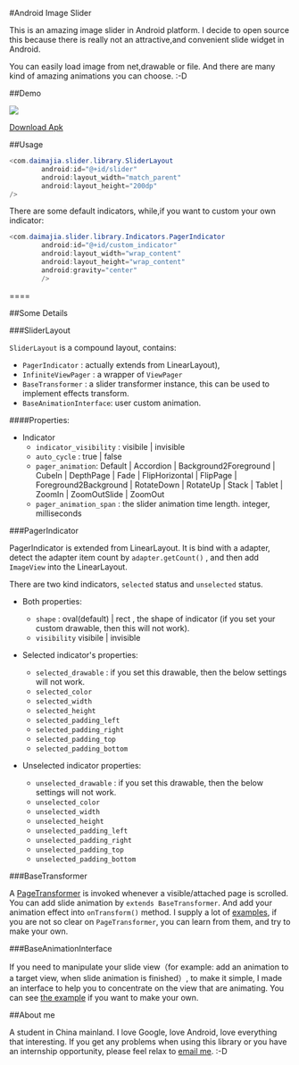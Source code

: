 #Android Image Slider
 
This is an amazing image slider in Android platform. I decide to open source this because there is really not an attractive,and convenient slide widget in Android.
 
You can easily load image from net,drawable or file. And there are many kind of amazing animations you can choose. :-D
 
##Demo
 
![](http://ww3.sinaimg.cn/mw690/610dc034jw1egzor66ojdg20950fknpe.gif)

[Download Apk](http://jmp.sh/SBsgM3U)
 
##Usage
 
```java
<com.daimajia.slider.library.SliderLayout
        android:id="@+id/slider"
        android:layout_width="match_parent"
        android:layout_height="200dp"
/>
```        
 
There are some default indicators, while,if you want to custom your own indicator:
 
```java
<com.daimajia.slider.library.Indicators.PagerIndicator
        android:id="@+id/custom_indicator"
        android:layout_width="wrap_content"
        android:layout_height="wrap_content"
        android:gravity="center"
        />
```
 
====
 
##Some Details
 
###SliderLayout
 
`SliderLayout` is a compound layout, contains:
 
- `PagerIndicator`		:	actually extends from LinearLayout),
- `InfiniteViewPager`  	: 	a wrapper of `ViewPager`
- `BaseTransformer`		: 	a slider transformer instance, this can be used to implement effects transform.
- `BaseAnimationInterface`: user custom animation.
 
####Properties:
 
- Indicator
	- `indicator_visibility` : visibile | invisible
	- `auto_cycle` : true | false
	- `pager_animation`: Default | Accordion | Background2Foreground | CubeIn | DepthPage | Fade | FlipHorizontal | FlipPage | Foreground2Background | RotateDown | RotateUp | Stack | Tablet | ZoomIn | ZoomOutSlide | ZoomOut 
	- `pager_animation_span` : the slider animation time length. integer, milliseconds
 
 
###PagerIndicator
 
PagerIndicator is extended from LinearLayout. It is bind with a adapter, detect the adapter item count by `adapter.getCount()` , and then add `ImageView` into the LinearLayout.
 
There are two kind indicators, `selected` status and `unselected` status.
 
- Both properties:
        
   	- `shape` : oval(default) | rect , the shape of indicator (if you set your custom drawable, then this will not work).
    - `visibility` visibile | invisible
 
- Selected indicator's properties:
	- `selected_drawable` : if you set this drawable, then the below settings will not work.
	- `selected_color`
	- `selected_width`
	- `selected_height`
	- `selected_padding_left`
	- `selected_padding_right`
	- `selected_padding_top`
	- `selected_padding_bottom`
 
- Unselected indicator properties:
	- `unselected_drawable` : if you set this drawable, then the below settings will not work.
	- `unselected_color`	
	- `unselected_width`
	- `unselected_height`
	- `unselected_padding_left`
	- `unselected_padding_right`
	- `unselected_padding_top`
	- `unselected_padding_bottom`
 
###BaseTransformer
 
A [PageTransformer]((http://stuff.mit.edu/afs/sipb/project/android/docs/reference/android/support/v4/view/ViewPager.PageTransformer.html) ) is invoked whenever a visible/attached page is scrolled. You can add slide animation by `extends BaseTransformer`. And add your animation effect into `onTransform()` method. I supply a lot of [examples](./library/src/main/java/com/daimajia/slider/library/Transformers), if you are not so clear on `PageTransformer`, you can learn from them, and try to make your own.
 
###BaseAnimationInterface
 
If you need to manipulate your slide view（for example: add an animation to a target view, when slide animation is finished）, to make it simple, I made an interface to help you to concentrate on the view that are animating. You can see [the example](./library/src/main/java/com/daimajia/slider/library/Animations/DescriptionAnimation.java) if you want to make your own.
 
 
##About me
 
A student in China mainland. I love Google, love Android, love everything that interesting. If you get any problems when using this library or you have an internship opportunity, please feel relax to [email me](mailto:daimajia@gmail.com). :-D